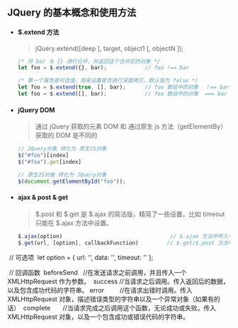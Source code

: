 ## JQuery 的基本概念和使用方法

- #### $.extend 方法
  > jQuery.extend([deep ], target, object1 [, objectN ]);

  ```javascript
  /* 将 bar 与 {} 进行合并，并返回这个合并后的对象 */
  let foo = $.extend({}, bar);            // foo !== bar

  /* 第一个属性是可选值，用来设置是否进行深度拷贝，默认值为 false */
  let foo = $.extend(true, [], bar);      // foo 数组中的对象  ！== bar 数组中的对象
  let foo = $.extend([], bar);            // foo 数组中的对象  === bar 数组中的对象
  ```




- #### jQuery DOM
  > 通过 jQuery 获取的元素 DOM 和 通过原生 js 方法（getElementBy）获取的 DOM 是不同的
  ```javascript
  // JQuery对象 转化为 原生JS对象
  $("#foo")[index]
  $("#foo").get[index]

  // 原生JS对象 转化为 JQuery对象
  $(document.getElementById("foo"));
  ```




- #### ajax & post & get
  > $.post 和 $.get 是 $.ajax 的简洁版，精简了一些设置，比如 timeout 只能在 $.ajax 方法中设置。
  ```javascript
  $.ajax(option)                                  // $.ajax 方法中传入一个对象
  $.get(url, [option], callbackFunction)         // $.get/$.post 方法中传入多个参数
  
  // 可选项
  let option = {
      url: '',
      data: '',
      timeout: ''
  };
  
  // 回调函数 
  beforeSend     //在发送请求之前调用，并且传入一个 XMLHttpRequest 作为参数。
  success        //当请求之后调用。传入返回后的数据，以及包含成功代码的字符串。
  error          //在请求出错时调用。传入 XMLHttpRequest 对象，描述错误类型的字符串以及一个异常对象（如果有的话）
  complete       //当请求完成之后调用这个函数，无论成功或失败。传入 XMLHttpRequest 对象，以及一个包含成功或错误代码的字符串。
  ```
